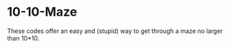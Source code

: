# 10-10-Maze
These codes offer an easy and (stupid) way to get through a maze no larger than 10*10.
